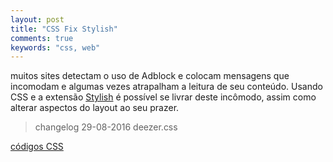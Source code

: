 ```yaml
---
layout: post
title: "CSS Fix Stylish"
comments: true
keywords: "css, web"
---
```


muitos sites detectam o uso de Adblock e colocam mensagens que incomodam e algumas vezes atrapalham a leitura de seu conteúdo. Usando CSS e a extensão [Stylish](https://userstyles.org/) é possível se livrar deste incômodo, assim como alterar aspectos do layout ao seu prazer.

> changelog
29-08-2016 deezer.css

[códigos CSS](https://github.com/h01000110/css-fix-stylish)
